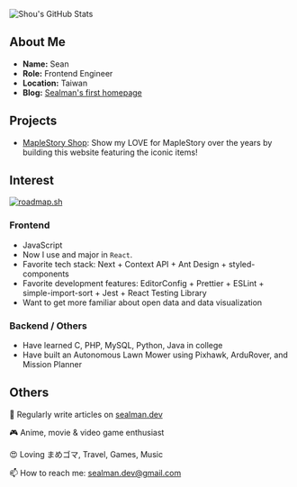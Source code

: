 ![Shou's GitHub Stats](https://github-readme-stats.vercel.app/api?username=koueishou&count_private=true&show_icons=true&theme=react&hide_title=true)

## About Me

* **Name:** Sean
* **Role:** Frontend Engineer
* **Location:** Taiwan
* **Blog:** [Sealman's first homepage](https://www.sealman.dev)

## Projects

* [MapleStory Shop](https://sealman234.github.io/maplestory-shop/): Show my LOVE for MapleStory over the years by building this website featuring the iconic items!

## Interest

[![roadmap.sh](https://api.roadmap.sh/v1-badge/wide/65a893d50c54812283f90a21?variant=dark)](https://roadmap.sh)

### Frontend

* JavaScript
* Now I use and major in `React`.
* Favorite tech stack: Next + Context API + Ant Design + styled-components
* Favorite development features: EditorConfig + Prettier + ESLint + simple-import-sort + Jest + React Testing Library
* Want to get more familiar about open data and data visualization

### Backend / Others

* Have learned C, PHP, MySQL, Python, Java in college
* Have built an Autonomous Lawn Mower using Pixhawk, ArduRover, and Mission Planner
  
## Others

📝 Regularly write articles on [sealman.dev](https://www.sealman.dev/)

🎮 Anime, movie & video game enthusiast

😍 Loving まめゴマ, Travel, Games, Music

📫 How to reach me: sealman.dev@gmail.com
